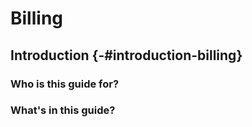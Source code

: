 # Billing

## Introduction {-#introduction-billing}

### Who is this guide for?

### What's in this guide?
